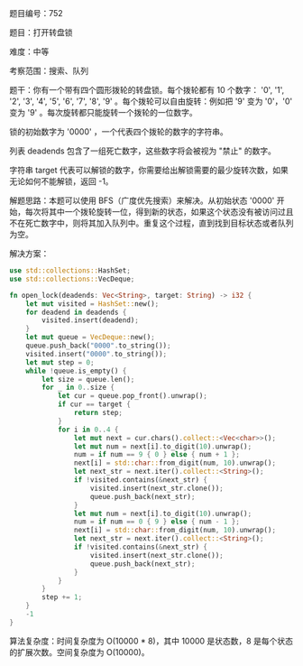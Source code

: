 题目编号：752

题目：打开转盘锁

难度：中等

考察范围：搜索、队列

题干：你有一个带有四个圆形拨轮的转盘锁。每个拨轮都有 10 个数字： '0', '1', '2', '3', '4', '5', '6', '7', '8', '9' 。每个拨轮可以自由旋转：例如把 '9' 变为 '0'，'0' 变为 '9' 。每次旋转都只能旋转一个拨轮的一位数字。

锁的初始数字为 '0000' ，一个代表四个拨轮的数字的字符串。

列表 deadends 包含了一组死亡数字，这些数字将会被视为 "禁止" 的数字。

字符串 target 代表可以解锁的数字，你需要给出解锁需要的最少旋转次数，如果无论如何不能解锁，返回 -1。

解题思路：本题可以使用 BFS（广度优先搜索）来解决。从初始状态 '0000' 开始，每次将其中一个拨轮旋转一位，得到新的状态，如果这个状态没有被访问过且不在死亡数字中，则将其加入队列中。重复这个过程，直到找到目标状态或者队列为空。

解决方案：

```rust
use std::collections::HashSet;
use std::collections::VecDeque;

fn open_lock(deadends: Vec<String>, target: String) -> i32 {
    let mut visited = HashSet::new();
    for deadend in deadends {
        visited.insert(deadend);
    }
    let mut queue = VecDeque::new();
    queue.push_back("0000".to_string());
    visited.insert("0000".to_string());
    let mut step = 0;
    while !queue.is_empty() {
        let size = queue.len();
        for _ in 0..size {
            let cur = queue.pop_front().unwrap();
            if cur == target {
                return step;
            }
            for i in 0..4 {
                let mut next = cur.chars().collect::<Vec<char>>();
                let mut num = next[i].to_digit(10).unwrap();
                num = if num == 9 { 0 } else { num + 1 };
                next[i] = std::char::from_digit(num, 10).unwrap();
                let next_str = next.iter().collect::<String>();
                if !visited.contains(&next_str) {
                    visited.insert(next_str.clone());
                    queue.push_back(next_str);
                }
                let mut num = next[i].to_digit(10).unwrap();
                num = if num == 0 { 9 } else { num - 1 };
                next[i] = std::char::from_digit(num, 10).unwrap();
                let next_str = next.iter().collect::<String>();
                if !visited.contains(&next_str) {
                    visited.insert(next_str.clone());
                    queue.push_back(next_str);
                }
            }
        }
        step += 1;
    }
    -1
}
```

算法复杂度：时间复杂度为 O(10000 * 8)，其中 10000 是状态数，8 是每个状态的扩展次数。空间复杂度为 O(10000)。